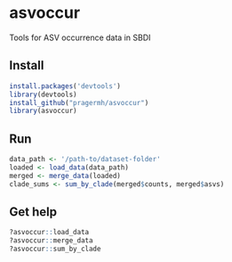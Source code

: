 # asvoccur
Tools for ASV occurrence data in SBDI

## Install
```R
install.packages('devtools')
library(devtools)
install_github("pragermh/asvoccur")
library(asvoccur)
```
## Run
```R
data_path <- '/path-to/dataset-folder'
loaded <- load_data(data_path)
merged <- merge_data(loaded)
clade_sums <- sum_by_clade(merged$counts, merged$asvs)
```

## Get help
```R
?asvoccur::load_data
?asvoccur::merge_data
?asvoccur::sum_by_clade
```

